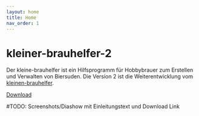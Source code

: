 ```yaml
---
layout: home
title: Home
nav_order: 1
---
```


# kleiner-brauhelfer-2

Der kleine-brauhelfer ist ein Hilfsprogramm für Hobbybrauer zum Erstellen und Verwalten von Biersuden.
Die Version 2 ist die Weiterentwicklung vom [kleinen-brauhelfer](http://github.com/Gremmel/kleiner-brauhelfer).

[Download](http://github.com/kleiner-brauhelfer/kleiner-brauhelfer-2/releases/latest)


#TODO: Screenshots/Diashow mit Einleitungstext und Download Link
